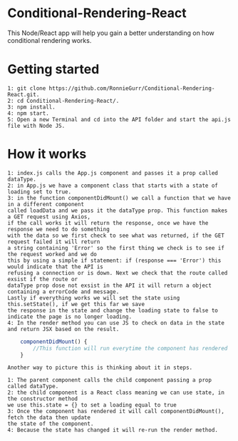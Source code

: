 # Conditional-Rendering-React

This Node/React app will help you gain a better understanding on how conditional rendering works.

# Getting started
    
    1: git clone https://github.com/RonnieGurr/Conditional-Rendering-React.git.
    2: cd Conditional-Rendering-React/.
    3: npm install.
    4: npm start.
    5: Open a new Terminal and cd into the API folder and start the api.js file with Node JS.

# How it works

    1: index.js calls the App.js component and passes it a prop called dataType.
    2: in App.js we have a component class that starts with a state of loading set to true.
    3: in the function componentDidMount() we call a function that we have in a different component
    called loadData and we pass it the dataType prop. This function makes a GET request using Axios,
    if the call works it will return the response, once we have the response we need to do something 
    with the data so we first check to see what was returned, if the GET request failed it will return
    a string containing 'Error' so the first thing we check is to see if the request worked and we do 
    this by using a simple if statement: if (response === 'Error') this would indicate that the API is
    refusing a connection or is down. Next we check that the route called exsist if the route or 
    dataType prop dose not exsist in the API it will return a object containing a errorCode and message.
    Lastly if everything works we will set the state using this.setState(), if we get this far we save 
    the response in the state and change the loading state to false to indicate the page is no longer loading.
    4: In the render method you can use JS to check on data in the state and return JSX based on the result.

```javascript
    componentDidMount() {
        //This function will run everytime the component has rendered
    }
```

    Another way to picture this is thinking about it in steps.

    1: The parent component calls the child component passing a prop called dataType.
    2: the child component is a React class meaning we can use state, in the constructor method
    we use this.state = {} to set a loading equal to true
    3: Once the component has rendered it will call componentDidMount(), fetch the data then update
    the state of the component.
    4: Because the state has changed it will re-run the render method.